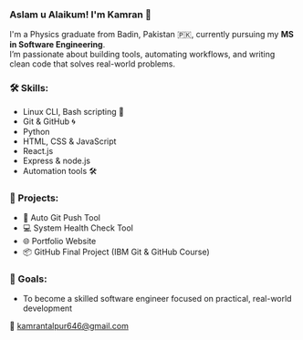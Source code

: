 ### Aslam u Alaikum! I'm Kamran 👋  
I'm a Physics graduate from Badin, Pakistan 🇵🇰, currently pursuing my **MS in Software Engineering**.  
I’m passionate about building tools, automating workflows, and writing clean code that solves real-world problems.

### 🛠 Skills:
- Linux CLI, Bash scripting 🐧  
- Git & GitHub 🌀  
- Python  
- HTML, CSS & JavaScript
- React.js
- Express & node.js
- Automation tools 🛠  

### 🚀 Projects:
- 🔄 Auto Git Push Tool  
- 💻 System Health Check Tool  
- 🌐 Portfolio Website  
- 📦 GitHub Final Project (IBM Git & GitHub Course)

### 🎯 Goals:
- To become a skilled software engineer focused on practical, real-world development  

📧 kamrantalpur646@gmail.com
